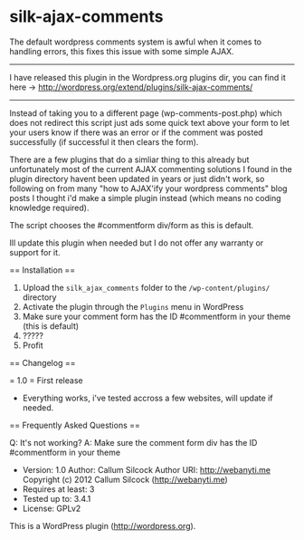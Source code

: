 silk-ajax-comments
==================

The default wordpress comments system is awful when it comes to handling errors, this fixes this issue with some simple AJAX.

----

I have released this plugin in the Wordpress.org plugins dir, you can find it here -> http://wordpress.org/extend/plugins/silk-ajax-comments/

----

Instead of taking you to a different page (wp-comments-post.php) which does not redirect this script just ads some quick text above your form to let your users know if there was an error or if the comment was posted successfully (if successful it then clears the form).

There are a few plugins that do a simliar thing to this already but unfortunately most of the current AJAX commenting solutions I found in the plugin directory havent been updated in years or just didn't work, so following on from many "how to AJAX'ify your wordpress comments" blog posts I thought i'd make a simple plugin instead (which means no coding knowledge required).

The script chooses the #commentform div/form as this is default.

Ill update this plugin when needed but I do not offer any warranty or support for it.

== Installation ==

1. Upload the `silk_ajax_comments` folder to the `/wp-content/plugins/` directory
2. Activate the plugin through the `Plugins` menu in WordPress
3. Make sure your comment form has the ID #commentform in your theme (this is default)
4. ?????
5. Profit

== Changelog ==

= 1.0 =
First release

*   Everything works, i've tested accross a few websites, will update if needed.

== Frequently Asked Questions ==

Q: It's not working?
A: Make sure the comment form div has the ID #commentform in your theme

* Version: 1.0 Author: Callum Silcock Author URI: http://webanyti.me Copyright (c) 2012 Callum Silcock (http://webanyti.me)
* Requires at least: 3
* Tested up to: 3.4.1
* License: GPLv2

This is a WordPress plugin (http://wordpress.org).